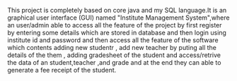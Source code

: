 This project is completely based on core java and my SQL language.It is an graphical user interface (GUI) named "Institute Management System",where an user/admin able to access all the feature of the project by first register by entering some details which are stored in database and then login using institute id and password and then access all the feature of the software which contents adding new studentr , add new teacher by puting all the details of the them , adding gradesheet of the student and access/retrive the data of an student,teacher ,and grade and at the end they can able to generate a fee receipt of the student.  
